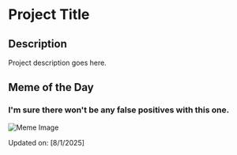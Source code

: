 # Project Title

## Description

Project description goes here.

## Meme of the Day

### I'm sure there won't be any false positives with this one.
![Meme Image](https://i.redd.it/jzb3vj9hn9gf1.gif)

Updated on: [8/1/2025]